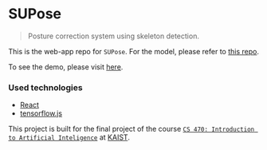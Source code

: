 # SUPose

> Posture correction system using skeleton detection.

This is the web-app repo for `SUPose`. 
For the model, please refer to [this repo](https://github.com/SnowSuno/posture-detection-model).

To see the demo, please visit [here](https://supose.vercel.app/).

### Used technologies

- [React](https://reactjs.org/)
- [tensorflow.js](https://www.tensorflow.org/js)


This project is built for the final project of the course
[`CS 470: Introduction to Artificial Inteligence`](https://github.com/pidipidi/CS470_IAI_2022Fall) 
at [KAIST](https://kaist.ac.kr).
